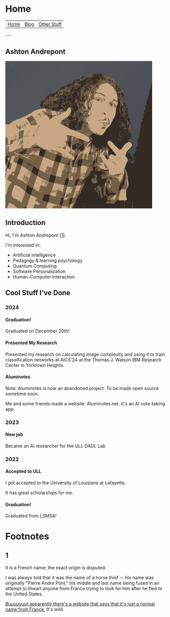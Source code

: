 # Home

<table>
      <tr><td> <a href="/index">Home</a> </td><td><a href="/blog">Blog</a> </td><td><a href="/other_stuff">Other Stuff</a></td></tr>
</table>
---


## Ashton Andrepont

![A 20 year old from rural Louisiana trying to help fix his state's education crisis using AI.](/me.png)


## Introduction
Hi, I'm Ashton Andrepont [[1](#1)].

I'm interested in:
- Artificial intelligence
- Pedagogy & learning psychology
- Quantum Computing
- Software Personalization
- Human-Computer Interaction

## Cool Stuff I've Done

### 2024

#### Graduation!
Graduated on December 20th!

#### Presented My Research
Presented my research on calculating image complexity and using it to train classification networks at AICS'24 at the Thomas J. Watson IBM Research Center in Yorktown Heights.

#### Aluminotes
Note: Aluminotes is now an abandoned project. To be made open source sometime soon.

Me and some friends made a website: Aluminotes.net. It's an AI note-taking app.

### 2023

#### New job
Became an AI researcher for the ULL DADL Lab

### 2022

#### Accepted to ULL
I got accepted to the University of Louisiana at Lafayette.

It has great scholarships for me.

#### Graduation!
Graduated from LSMSA!










# Footnotes

## 1
It is a French name; the exact origin is disputed.

I was always told that it was the name of a horse thief -- his name was originally "Pierre Andre Pont," his middle and last name being fused in an attempt to thwart anyone from France trying to look for him after he fled to the United States.

[*Buuuuuuut* apparently there's a website that says that it's just a normal name from France.](https://namecensus.com/last-names/andrepont-surname-popularity/) It's wild.
